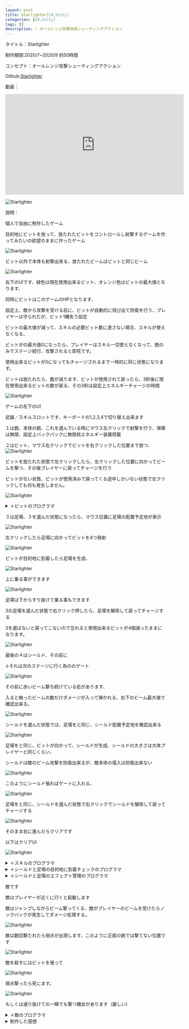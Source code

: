 ```yaml
---
layout: post
title: Starlighter[C#,Unity]
categories: [C#,Unity]
tags: []
description: ! オールレンジ攻撃体感シューティングアクション
---
```

タイトル：Starlighter

制作期間:2020/7~2020/9 約50時間

コンセプト：オールレンジ攻撃シューティングアクション

Github:[Starlighter](https://github.com/savioleung/Starlighter_Project)

動画：
<iframe width="560" height="315" src="https://www.youtube.com/embed/XR9hMZEjMHo" title="YouTube video player" frameborder="0" allow="accelerometer; autoplay; clipboard-write; encrypted-media; gyroscope; picture-in-picture" allowfullscreen></iframe>

![Starlighter](https://raw.githubusercontent.com/savioleung/savioleung.github.io/master/images/starlighter/starlighter_1.png)

説明：

個人で自由に制作したゲーム

目的地にビットを放って、放たれたビットをコントロールし射撃するゲームを作ってみたいの欲望のままに作ったゲーム



![Starlighter](https://raw.githubusercontent.com/savioleung/savioleung.github.io/master/images/starlighter/starlighter_2.png)<br>

ビット以外で本体も射撃出来る、放たれたビームはビットと同じビーム

![Starlighter](https://raw.githubusercontent.com/savioleung/savioleung.github.io/master/images/starlighter/starlighter_3.png)<br>

右下のUIです、緑色は現在使用出来るビット、オレンジ色はビットの最大値となります、

同時にビットはこのゲームのHPとなります、

設定上、敵から攻撃を受ける前に、ビットが自動的に飛び出て防衛を行う、プレイヤーは守られたが、ビット1機失う設定

ビットの最大値が減って、スキルの必要ビット数に達さない場合、スキルが使えなくなる、

ビットがの最大値0になったら、プレイヤーはスキル一切使えなくなって、銃のみでステージ続行、攻撃されると即死です。

使用出来るビットが0になってもチャージされるまで一時的に同じ状態になります。

ビットは放たれたら、数が減ります、ビットが使用されて戻ったら、3秒後に現在使用出来るビットの数が戻る、その3秒は設定上エネルギーチャージの時間


![Starlighter](https://raw.githubusercontent.com/savioleung/savioleung.github.io/master/images/starlighter/starlighter_5.png)<br>

ゲームの左下のUI

武器／スキルスロットです、キーボードの1,2,3,4で切り替え出来ます

１は銃、本体の銃、これを選んでいる時にマウス左クリックで射撃を行う、弾薬は無限、設定上バックパックに無限核エネルギー装置搭載


２はビット、マウス右クリックでビットを右クリックした位置まで放つ、
![Starlighter](https://raw.githubusercontent.com/savioleung/savioleung.github.io/master/images/starlighter/starlighter_6.png)<br>

ビットを放たれた状態で左クリックしたら、左クリックした位置に向かってビームを撃つ、その後プレイヤーに戻ってチャージを行う

ビットがない状態、ビットが使用済みで戻ってくる途中しかいない状態で左クリックしても何も発生しません。

![Starlighter](https://raw.githubusercontent.com/savioleung/savioleung.github.io/master/images/starlighter/starlighter_7.png)<br>

<details>
    <summary>＋ビットのプログラマ</summary>
    {% highlight csharp %}
    private void Start()
    {
        //プレイヤーを探す
        player = GameObject.FindGameObjectWithTag("Player").GetComponent<Player>();
        //バックパックを探す       
        bitBag = GameObject.Find("bitBag");
        //プレイヤーがスキル「ビット」を選んでいる場合
        if (player.skill == 2)
        {   //目的地をクリックした座標に、ビームが撃てるように
            vec = Camera.main.ScreenToWorldPoint(Input.mousePosition);
            this.canShoot = true;
        }
        else
        {//「ビット」以外の場合、打たない
            this.canShoot = false;
            
        }
        //初期化
        this.afterUse = false;
        this.onTarget = false;
        upMoveTime = 2.0f;
        rotPow = 5.0f;

    }
    void Update()
    {
        //ビットを常に回転する
        rotateBit();
        //目的地チェック
        if(this.transform.position.x==vec.x&& this.transform.position.y == vec.y)
        {
            onTarget = true;
        }
        //プレイヤーがビットを選んでいる場合にマウスクリックで射撃
        if (player.skill == 2)
        {
            ShootBeam();
        }
        //使い終わったらバックパックに戻る
        if (afterUse)
        {
            vec = bitBag.transform.position;

        }
        //移動
        transform.position = Vector2.MoveTowards(transform.position, new Vector2(vec.x, vec.y), bitSpeed * Time.deltaTime);

    }
    //射出したビットを回転する動きをつける
     void rotateBit()
    {
        if (upMoveTime > 1)
        {
            upMoveTime *= 0.98f;
            transform.Translate(0, 0.1f, 0);
        }
        transform.Rotate(0, 0, rotPow);
    }
    //射撃処理
    void ShootBeam()
    {
        //マウスクリック
        if (Input.GetMouseButtonDown(0) && canShoot)
        {
            GameObject laser = Instantiate(Beam, transform.position, Quaternion.identity);
            // クリックした座標の取得（スクリーン座標からワールド座標に変換）
            Vector3 mouseWorldPos = Camera.main.ScreenToWorldPoint(Input.mousePosition);

            // 向きの生成（Z成分の除去と正規化）
            Vector3 shotForward = Vector3.Scale((mouseWorldPos - transform.position), new Vector3(1, 1, 0)).normalized;

            // 弾に速度を与える
            laser.GetComponent<Rigidbody2D>().velocity = shotForward * laserSpeed;

            Destroy(laser, 2);
        }//撃ったら戻る処理
        if (Input.GetMouseButtonUp(0) && canShoot)
        {
            canShoot = false;
            upMoveTime = 2.0f;
            afterUse = true;
        }

    }
    private void OnTriggerEnter2D(Collider2D collision)
    {

        //戻っていく時、バックパックに触れて初めてチャージする
        if (collision.gameObject == bitBag && afterUse)
        {
            //3秒チャージして、使用可能になる
            player.invokeFunc("chargeBit", 3);
            Destroy(gameObject);
        }
    }
{% endhighlight %}
</details>



３は足場、３を選んだ状態になったら、マウス位置に足場の配置予定地が表示

![Starlighter](https://raw.githubusercontent.com/savioleung/savioleung.github.io/master/images/starlighter/starlighter_8.png)<br>

左クリックしたら足場に向かってビットを4つ発射

![Starlighter](https://raw.githubusercontent.com/savioleung/savioleung.github.io/master/images/starlighter/starlighter_9.png)<br>

ビットが目的地に到着したら足場を生成、

![Starlighter](https://raw.githubusercontent.com/savioleung/savioleung.github.io/master/images/starlighter/starlighter_10.png)<br>

上に乗る事ができます

![Starlighter](https://raw.githubusercontent.com/savioleung/savioleung.github.io/master/images/starlighter/starlighter_11.png)<br>

足場は下からすり抜けて乗る事もできます

3の足場を選んだ状態で右クリック押したら、足場を解除して戻ってチャージする

3を選ばないと戻ってこないので忘れると使用出来るビットが4個減ったままになります。

![Starlighter](https://raw.githubusercontent.com/savioleung/savioleung.github.io/master/images/starlighter/starlighter_12.png)<br>

最後の４はシールド、その前に

↓それは次のステージに行く為ののゲート

![Starlighter](https://raw.githubusercontent.com/savioleung/savioleung.github.io/master/images/starlighter/starlighter_13.png)<br>

その前に赤いビーム撃ち続けている処があります、

入ると触ったビームの数だけダメージが入って弾かれる、右下のビーム最大値で確認出来る。

![Starlighter](https://raw.githubusercontent.com/savioleung/savioleung.github.io/master/images/starlighter/starlighter_14.png)<br>

シールドを選んだ状態では、足場をと同じ、シールド配置予定地を確認出来る


![Starlighter](https://raw.githubusercontent.com/savioleung/savioleung.github.io/master/images/starlighter/starlighter_15.png)<br>

足場をと同じ、ビットが向かって、シールドが生成、シールドの大きさは大体プレイヤーと同じくらい、

シールドは敵のビーム攻撃を防衛出来るが、敵本体の侵入は防衛出来ない

![Starlighter](https://raw.githubusercontent.com/savioleung/savioleung.github.io/master/images/starlighter/starlighter_16.png)
<br>

このようにシールド張ればゲートに入れる、

![Starlighter](https://raw.githubusercontent.com/savioleung/savioleung.github.io/master/images/starlighter/starlighter_17.png)
<br>

足場をと同じ、シールドを選んだ状態で右クリックでシールドを解除して戻ってチャージする

![Starlighter](https://raw.githubusercontent.com/savioleung/savioleung.github.io/master/images/starlighter/starlighter_18.png)<br>

そのまま右に進んだらクリアです

以下はクリアUI

![Starlighter](https://raw.githubusercontent.com/savioleung/savioleung.github.io/master/images/starlighter/starlighter_19.png)<br>

<details>
<summary>＋スキルのプログラマ</summary>
{% highlight csharp %}
    
 #region スロット変更
        var key = Input.inputString;
        switch (key)
        {
            case "1":
                skill = 1;
                break;
            case "2":
                skill = 2;
                break;
            case "3":
                skill = 3;

                for (int i = 0; i < 4; i++)
                {
                    multiBit[i].transform.localPosition = new Vector3(-0.9f + 0.6f * i, -0.1f, 0);
                }
                break;
            case "4":
                multiBit[0].transform.localPosition = new Vector3(-0.6f, 1f);
                multiBit[1].transform.localPosition = new Vector3(-0.6f, -1f);
                multiBit[2].transform.localPosition = new Vector3(0.6f, -1f);
                multiBit[3].transform.localPosition = new Vector3(0.6f, 1f);
                skill = 4;
                break;
            default:
                break;
        }
        skillSlotSelect(skill);
        #endregion

        //銃
        if (Input.GetMouseButtonDown(0) && skill == 1)
        {
            GameObject laser = Instantiate(Beamlaser, handGunBit.transform.position, Quaternion.identity);
            // クリックした座標の取得（スクリーン座標からワールド座標に変換）
            Vector3 mouseWorldPos = Camera.main.ScreenToWorldPoint(Input.mousePosition);

            // 向きの生成（Z成分の除去と正規化）
            Vector3 shotForward = Vector3.Scale((mouseWorldPos - transform.position), new Vector3(1, 1, 0)).normalized;

            // 弾に速度を与える
            laser.GetComponent<Rigidbody2D>().velocity = shotForward * gunLaserSpeed;

            Destroy(laser, 1);
        }
        //ビット発射
        if (Input.GetMouseButtonDown(1) && bitCount > 0 && skill == 2)
        {
            GameObject cloneBit = Instantiate(gunBit, bitSpwan.position, Quaternion.identity);
            bitCount--;
        }
        //足場/シールド
        if (skill == 3 || skill == 4)
        {
            skill34(skill);
        }
        else { steper.SetActive(false); }

        bitText.text = bitCount+"";
        maxBitText.text=bitMaxCount+"";
    }




{% endhighlight %}
</details>

<details>
<summary>＋シールドと足場の目的地に到着チェックのプログラマ</summary>
{% highlight csharp %}
    private void skill34(int s)
    {
        Vector2 aimSpot = Camera.main.ScreenToWorldPoint(Input.mousePosition);
        steper.SetActive(true);
        steper.transform.position = aimSpot;

        if (Input.GetMouseButtonDown(0) && bitCount >= 4)
        {
            //ビットー4
            bitCount -= 4;
            //ビットをすべてリストから排除する
            bitList.Clear();
            for (int i = 0; i < 4; i++)
            {
                cloneBit2[i] = Instantiate(gunBit, bitSpwan.position, Quaternion.identity);
                cloneBit2[i].GetComponent<BitController>().vec = multiBit[i].transform.position;
                cloneBit2[i].GetComponent<BitController>().canShoot = false;
                //一段ビットをリストに入れる
                bitList.Add(cloneBit2[i]);
            }
            //狙い先の場所でオブジェを生成
            GameObject targetObj = Instantiate(floorEff, aimSpot, Quaternion.identity) as GameObject;

        }
    }
{% endhighlight %}
</details>


<details>
<summary>＋シールドと足場のエフェクト管理のプログラマ</summary>
{% highlight csharp %}
 
    private void Start()
    {   
        player = GameObject.FindGameObjectWithTag("Player").GetComponent<Player>();
        skillNum = player.skill;
        //呼び出された時のプレイヤーのスキルに応じてエフェクト生成
        if (skillNum == 3)
        {
            effObj = floorEff.gameObject ;
           }
        else if (skillNum == 4)
        {
            effObj = shieldEff;
        }
        eff = Instantiate(effObj, this.transform.position, Quaternion.identity) as GameObject;
        //そのエフェクトを子オブジェクトにする
        eff.transform.parent = this.transform;
        //存在を一時的消す
        eff.SetActive(false);
    }
    private void Update()
    {
        //生成時に自分に使うビットをリストに入る
        if (useingBit.Count == 0 && stage == 0)
        {
            foreach (GameObject i in player.bitList)
            {
                useingBit.Add(i);
            }
            stage++;
        }
        //ビット全部リストに入ったらこのステージに入る
        if (stage == 1)
        {
            //ビット全部目的地に到達したらエフェクト始動
            skiller(useingBit);
        }
        //エフェクト始動して、プレイヤーがエフェクトのスキルを選んでいる場合、マウス右クリックでビット回収
        if (Input.GetMouseButtonDown(1)&&stage==2&&player.skill==skillNum)
        {
            bitReturn(useingBit);
            Destroy(this.gameObject);
        }
        
    }
    //スキル使用
    public void skiller(List<GameObject> cloneBit)
    {
        //ビット何個目的地に到達したかチェック
        int pointCheck = 0;
        //ビットがいる場合
        if (cloneBit != null)
        {
            for (int i = 0; i < cloneBit.Count; i++)
            {   //目的地に到達したかチェック
                if (cloneBit[i].GetComponent<BitController>().onTarget)
                {
                    pointCheck++;

                }
            }
        }
        //ビットが全部到達したらエフェクト始動
        if (pointCheck == 4) {
            eff.SetActive(true);
            stage = 2;
        }
    }
    //ビット回収
    void bitReturn(List<GameObject> cloneBit)
    {
        eff.SetActive(false);
        for (int i = 0; i < cloneBit.Count; i++)
        {
            cloneBit[i].GetComponent<BitController>().afterUse = true;

        }
    }
{% endhighlight %}
</details>


敵です

敵はプレイヤーが近くに行くと起動します

敵はジャンプしながらビーム撃ってくる、敵がプレイヤーのビームを受けたらノックバックが発生してダメージ処理する。

![Starlighter](https://raw.githubusercontent.com/savioleung/savioleung.github.io/master/images/starlighter/starlighter_20.png)<br>

敵は数回撃たれたら弱点が出現します、このように正面の銃では撃てない位置です

![Starlighter](https://raw.githubusercontent.com/savioleung/savioleung.github.io/master/images/starlighter/starlighter_21.png)<br>

敵を殺すにはビットを張って

![Starlighter](https://raw.githubusercontent.com/savioleung/savioleung.github.io/master/images/starlighter/starlighter_22.png)<br>

弱点撃ったら死にます。

![Starlighter](https://raw.githubusercontent.com/savioleung/savioleung.github.io/master/images/starlighter/starlighter_23.png)<br>

もしくは通り抜けての一瞬でも撃つ機会があります（厳しい）


<details>
    <summary>＋敵のプログラマ</summary>
    {% highlight csharp %}
 virtual protected void Start()
    {
        //プレイヤー
        player = player = GameObject.FindGameObjectWithTag("Player");
        rb = GetComponent<Rigidbody2D>();
        //弱点の位置初期化
        weakPoint.transform.position = weakPointPos.transform.position;
        //弱点露出まで弱点を消す
        weakPoint.gameObject.SetActive(false);

    }

    // Update is called once per frame
    virtual protected void Update()
    {
        //プレイヤーとの距離
        var dis = Vector3.Distance(player.transform.position, this.transform.position);
        //プレイヤーが距離内で始動
        if (dis < r && !move)
        {
            move = true;
        }
        if (move)
        {
            t += Time.deltaTime;
            //タイムごとに動く
            if (t >= reloadTime)
            {
                GameObject laser = Instantiate(beamLaser, shootPos.transform.position, Quaternion.identity);
                // プレイヤーの座標
                Vector3 targetPos = player.transform.position;

                // 向きの生成
                Vector3 shotForward = Vector3.Scale((targetPos - transform.position), new Vector3(1, 1, 0)).normalized;

                // 弾に速度を与える
                laser.GetComponent<Rigidbody2D>().velocity = shotForward * laserSpeed;

                turn();
                movement();

                Destroy(laser, goneTime);
                t = 0;

            }
            //弱点露出処理
            if (HP <= 0)
            {
                if (!breakable)
                {
                    weakPoint.gameObject.SetActive(true);
                    if (weakPoint.GetComponent<weakPoint>().isDeath)
                    {
                        Destroy(this.gameObject);
                    }
                }
                else
                {
                    Destroy(this.gameObject);
                }
            }
        }
    }
    void turn()
    {
        if (player.transform.position.x > transform.position.x)
        {
            this.transform.localScale = new Vector3(1.35f, this.transform.localScale.y, this.transform.localScale.z);
            h = 1;
        }
        else
        {
            this.transform.localScale = new Vector3(-1.35f, this.transform.localScale.y, this.transform.localScale.z);
            h = -1;
        }
    }
    void movement()
    {
        //ジャンプ処理
        if (onGround)
        {
            onGround = false;
            rb.AddForce(new Vector2(Random.Range(0.4f, 1.2f) * h, Random.Range(0.4f, 1.2f)) * jumpSpeed, ForceMode2D.Force);
        }
    }

    virtual protected void knockBack(GameObject g)
    {
        Vector3 hitPos = g.transform.position;

        // 向きの生成
        Vector3 hitForward = Vector3.Scale((hitPos - transform.position), new Vector3(1, 1, 0)).normalized;
        rb.velocity = Vector2.zero;
        rb.AddForce(new Vector2(hitForward.x, hitForward.y>0? hitForward.y*-1  : hitForward.y)*400*-1, ForceMode2D.Force);
    }
{% endhighlight %}
</details>


<details>
    <summary>制作した感想</summary>
人が遊べるには早すぎた、色々と、カメラとか、戦闘の流れとか、時代とか
</details>